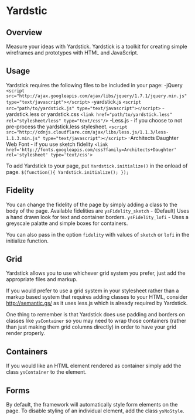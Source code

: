 Yardstic
========

Overview
--------
Measure your ideas with Yardstick. Yardstick is a toolkit for creating simple wireframes and prototypes with HTML and JavaScript.

Usage
-----
Yardstick requires the following files to be included in your page:
-jQuery
	`<script src="http://ajax.googleapis.com/ajax/libs/jquery/1.7.1/jquery.min.js" type="text/javascript"></script>`
-yardstick.js
	`<script src="path/to/yardstick.js" type="text/javascript"></script>`
-yardstick.less or yardstick.css
	`<link href="path/to/yardstick.less" rel="stylesheet/less" type="text/css"/>`
-Less.js - if you choose to not pre-process the yardstick.less stylesheet.
	`<script src="http://cdnjs.cloudflare.com/ajax/libs/less.js/1.1.3/less-1.1.3.min.js" type="text/javascript"></script>`
-Architects Daughter Web Font - if you use sketch fidelity
	`<link href='http://fonts.googleapis.com/css?family=Architects+Daughter' rel='stylesheet' type='text/css'>`

To add Yardstick to your page, put `Yardstick.initialize()` in the onload of page.
`$(function(){
	Yardstick.initialize();
});`


Fidelity
--------
You can change the fidelity of the page by simply adding a class to the body of the page. Available fidelities are
`ysFidelity_sketch` - (Default) Uses a hand drawn look for text and container borders.
`ysFidelity_lofi` - Uses a greyscale palatte and simple boxes for containers.

You can also pass in the option `fidelity` with values of `sketch` or `lofi` in the initialize function.


Grid
----
Yardstick allows you to use whichever grid system you prefer, just add the appropriate files and markup.

If you would prefer to use a grid system in your stylesheet rather than a markup based system that requires adding classes to your HTML, consider http://semantic.gs/ as it uses less.js which is already required by Yardstick.

One thing to remember is that Yardstick does use padding and borders on classes like `ysContainer` so you may need to wrap those containers (rather than just making them grid columns directly) in order to have your grid render properly.

Containers
----------
If you would like an HTML element rendered as container simply add the class `ysContainer` to the element.

Forms
-----
By default, the framework will automatically style form elements on the page. To disable styling of an individual element, add the class `ysNoStyle`.

